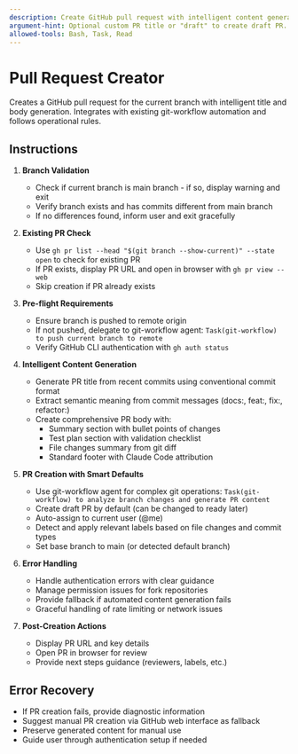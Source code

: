 ```yaml
---
description: Create GitHub pull request with intelligent content generation and workflow integration.
argument-hint: Optional custom PR title or "draft" to create draft PR.
allowed-tools: Bash, Task, Read
---
```


# Pull Request Creator

Creates a GitHub pull request for the current branch with intelligent title and body generation. Integrates with existing git-workflow automation and follows operational rules.

## Instructions

1. **Branch Validation**
   - Check if current branch is main branch - if so, display warning and exit
   - Verify branch exists and has commits different from main branch
   - If no differences found, inform user and exit gracefully

2. **Existing PR Check**
   - Use `gh pr list --head "$(git branch --show-current)" --state open` to check for existing PR
   - If PR exists, display PR URL and open in browser with `gh pr view --web`
   - Skip creation if PR already exists

3. **Pre-flight Requirements**
   - Ensure branch is pushed to remote origin
   - If not pushed, delegate to git-workflow agent: `Task(git-workflow) to push current branch to remote`
   - Verify GitHub CLI authentication with `gh auth status`

4. **Intelligent Content Generation**
   - Generate PR title from recent commits using conventional commit format
   - Extract semantic meaning from commit messages (docs:, feat:, fix:, refactor:)
   - Create comprehensive PR body with:
     - Summary section with bullet points of changes
     - Test plan section with validation checklist
     - File changes summary from git diff
     - Standard footer with Claude Code attribution

5. **PR Creation with Smart Defaults**
   - Use git-workflow agent for complex git operations: `Task(git-workflow) to analyze branch changes and generate PR content`
   - Create draft PR by default (can be changed to ready later)
   - Auto-assign to current user (@me)
   - Detect and apply relevant labels based on file changes and commit types
   - Set base branch to main (or detected default branch)

6. **Error Handling**
   - Handle authentication errors with clear guidance
   - Manage permission issues for fork repositories
   - Provide fallback if automated content generation fails
   - Graceful handling of rate limiting or network issues

7. **Post-Creation Actions**
   - Display PR URL and key details
   - Open PR in browser for review
   - Provide next steps guidance (reviewers, labels, etc.)

## Error Recovery

- If PR creation fails, provide diagnostic information
- Suggest manual PR creation via GitHub web interface as fallback
- Preserve generated content for manual use
- Guide user through authentication setup if needed